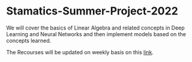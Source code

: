 # Stamatics-Summer-Project-2022
We will cover the basics of Linear Algebra and related concepts in Deep Learning and Neural Networks and then implement models based on the concepts learned.

The Recourses will be updated on weekly basis on this [link]([https://famous-neon-d70.notion.site/Introduction-to-Deep-Learning-and-its-Applications-e2d0fe44f5204c1cbc0b0068626a85ae](https://ashu-toast.notion.site/Introduction-to-Deep-Learning-and-its-Applications-e2d0fe44f5204c1cbc0b0068626a85ae?pvs=4)https://ashu-toast.notion.site/Introduction-to-Deep-Learning-and-its-Applications-e2d0fe44f5204c1cbc0b0068626a85ae?pvs=4).
